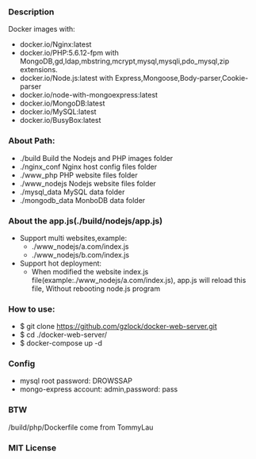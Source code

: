 ### Description
Docker images with:
- docker.io/Nginx:latest
- docker.io/PHP:5.6.12-fpm with MongoDB,gd,ldap,mbstring,mcrypt,mysql,mysqli,pdo_mysql,zip extensions.
- docker.io/Node.js:latest with Express,Mongoose,Body-parser,Cookie-parser
- docker.io/node-with-mongoexpress:latest
- docker.io/MongoDB:latest
- docker.io/MySQL:latest
- docker.io/BusyBox:latest

### About Path:
- ./build						Build the Nodejs and PHP images folder
- ./nginx_conf			Nginx host config files folder
- ./www_php					PHP website files folder
- ./www_nodejs			Nodejs website files folder
- ./mysql_data			MySQL data folder
- ./mongodb_data		MonboDB data folder

### About the app.js(./build/nodejs/app.js)
* Support multi websites,example:
  * ./www_nodejs/a.com/index.js
  * ./www_nodejs/b.com/index.js
* Support hot deployment:
  * When modified the website index.js file(example:./www_nodejs/a.com/index.js), app.js will reload this file, Without rebooting node.js program

### How to use:
- $ git clone https://github.com/gzlock/docker-web-server.git
- $ cd ./docker-web-server/
- $ docker-compose up -d

### Config
- mysql root password: DROWSSAP
- mongo-express account: admin,password: pass

### BTW
/build/php/Dockerfile come from TommyLau

### MIT License
